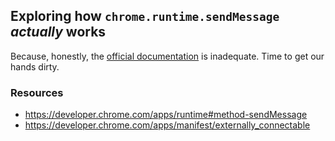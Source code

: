 ## Exploring how `chrome.runtime.sendMessage` *actually* works

Because, honestly, the [official documentation](https://developer.chrome.com/extensions/messaging) is inadequate. Time to get our hands dirty.

### Resources
- https://developer.chrome.com/apps/runtime#method-sendMessage
- https://developer.chrome.com/apps/manifest/externally_connectable

